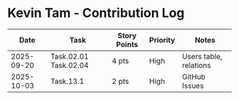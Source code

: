 # Kevin Tam - Contribution Log

| Date       | Task            | Story Points | Priority | Notes |
|------------|------------------|------------|------------|-------|
| 2025-09-20 | Task.02.01 Task.02.04    | 4 pts      | High | Users table, relations |
| 2025-10-03 | Task.13.1 | 2 pts | High | GitHub Issues |


